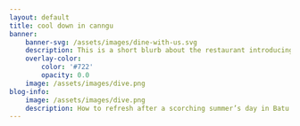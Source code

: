 ```yaml
---
layout: default
title: cool down in canngu
banner:
    banner-svg: /assets/images/dine-with-us.svg
    description: This is a short blurb about the restaurant introducing the concept of the venue & it’s menu. You can write as much or as little as you like here as an intro to the full menu below. 
    overlay-color:
        color: '#722'
        opacity: 0.0
    image: /assets/images/dive.png
blog-info:
    image: /assets/images/dive.png
    description: How to refresh after a scorching summer’s day in Batu Balong. 
---
```


